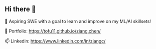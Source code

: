 ## Hi there 👋
🌱 Aspiring SWE with a goal to learn and improve on my ML/AI skillsets!

🔭 Portfolio: https://tofu11.github.io/ziang.chen/

📫 Linkedin: https://www.linkedin.com/in/ziangc/

<!--
**tofu11/tofu11** is a ✨ _special_ ✨ repository because its `README.md` (this file) appears on your GitHub profile.

Here are some ideas to get you started:

- 🔭 I’m currently working on ...
- 🌱 I’m currently learning ...
- 👯 I’m looking to collaborate on ...
- 🤔 I’m looking for help with ...
- 💬 Ask me about ...
- 📫 How to reach me: ...
- 😄 Pronouns: ...
- ⚡ Fun fact: ...
-->

